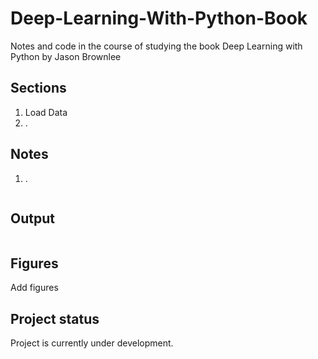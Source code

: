# Deep-Learning-With-Python-Book

Notes and code in the course of studying the book Deep Learning with Python by Jason Brownlee

## Sections

1. Load Data
2. .

## Notes

1. .

```python

```

## Output

```markdown

```

## Figures

Add figures

## Project status

Project is currently under development.
